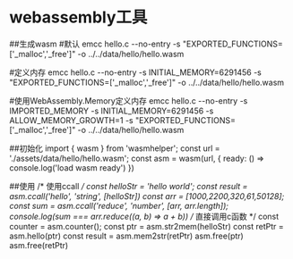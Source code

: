 # webassembly工具

##生成wasm
\#默认
emcc hello.c --no-entry -s "EXPORTED_FUNCTIONS=['_malloc','_free']" -o ../../data/hello/hello.wasm

\#定义内存
emcc hello.c --no-entry -s INITIAL_MEMORY=6291456 -s "EXPORTED_FUNCTIONS=['_malloc','_free']" -o ../../data/hello/hello.wasm

\#使用WebAssembly.Memory定义内存
emcc hello.c --no-entry -s IMPORTED_MEMORY -s INITIAL_MEMORY=6291456 -s ALLOW_MEMORY_GROWTH=1 -s "EXPORTED_FUNCTIONS=['_malloc','_free']" -o ../../data/hello/hello.wasm


##初始化
import { wasm } from 'wasmhelper';
const url = './assets/data/hello/hello.wasm';
const asm = wasm(url, {
  ready: () => console.log('load wasm ready')
})


##使用
/* 使用ccall */
const helloStr = 'hello world';
const result = asm.ccall('hello', 'string', [helloStr])
const arr = [1000,2200,320,61,50128];
const sum = asm.ccall('reduce', 'number', [arr, arr.length]);
console.log(sum === arr.reduce((a, b) => a + b))
/* 直接调用c函数 */
const counter = asm.counter();
const ptr = asm.str2mem(helloStr)
const retPtr = asm.hello(ptr)
const result = asm.mem2str(retPtr)
asm.free(ptr)
asm.free(retPtr)
